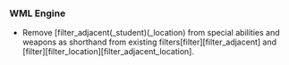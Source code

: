 ### WML Engine
   * Remove [filter_adjacent(_student)(_location) from special abilities and weapons as shorthand from existing filters[filter][filter_adjacent] and [filter][filter_location][filter_adjacent_location].
